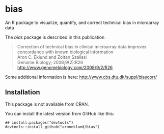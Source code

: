 bias
====

An R package to visualize, quantify, and correct technical bias in microarray data

The *bias* package is described in this publication:
> Correction of technical bias in clinical microarray data improves concordance with known biological information  
> Aron C. Eklund and Zoltan Szallasi  
> Genome Biology; 2008;9(2):R26  
> http://www.genomebiology.com/2008/9/2/R26  


Some additional information is here:
http://www.cbs.dtu.dk/suppl/biascorr/


Installation
------------

This package is not available from CRAN.

You can install the latest version from GitHub like this:

	## install.packages("devtools")
	devtools::install_github("aroneklund/bias")

